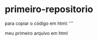 # primeiro-repositorio

para copiar o código em html:
'''
<html>
</h1>meu primeiro arquivo em html</h1>
</html
'''
